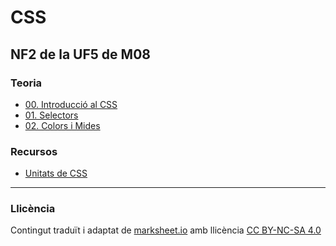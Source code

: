 # CSS

## NF2 de la UF5 de M08

### Teoria

* [00. Introducció al CSS](./pdf/00_Introduccio.md)
* [01. Selectors](./pdf/01_Selectors.md)
* [02. Colors i Mides](./pdf/02_Colors_i_Mides.md)


### Recursos

* [Unitats de CSS](https://www.w3schools.com/cssref/css_units.asp)

---

### Llicència

Contingut traduït i adaptat de [marksheet.io](https://marksheet.io/) amb llicència [CC BY-NC-SA 4.0](https://creativecommons.org/licenses/by-nc-sa/4.0/deed.ca)
